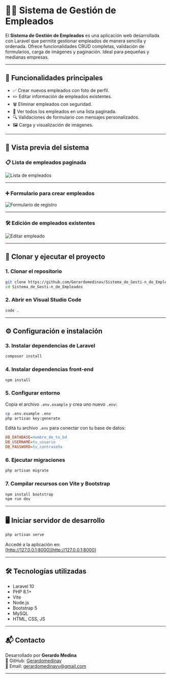 # 🧑‍💼 Sistema de Gestión de Empleados

El **Sistema de Gestión de Empleados** es una aplicación web desarrollada con Laravel que permite gestionar empleados de manera sencilla y ordenada. Ofrece funcionalidades CRUD completas, validación de formularios, carga de imágenes y paginación. Ideal para pequeñas y medianas empresas.

---

## 📌 Funcionalidades principales

- ✅ Crear nuevos empleados con foto de perfil.
- ✏️ Editar información de empleados existentes.
- 🗑️ Eliminar empleados con seguridad.
- 📄 Ver todos los empleados en una lista paginada.
- 🔍 Validaciones de formulario con mensajes personalizados.
- 🖼️ Carga y visualización de imágenes.

---

## 📸 Vista previa del sistema

### 📋 Lista de empleados paginada
![Lista de empleados](./public/public/storage/uploads/captura1)

---

### ➕ Formulario para crear empleados
![Formulario de registro](./public/public/storage/uploads/captura2)

---

### 🛠️ Edición de empleados existentes
![Editar empleado](./public/public/storage/uploads/captura3)

---

## 🚀 Clonar y ejecutar el proyecto

### 1. Clonar el repositorio

```bash
git clone https://github.com/Gerardomedinav/Sistema_de_Gesti-n_de_Empleados.git
cd Sistema_de_Gesti-n_de_Empleados
```

### 2. Abrir en Visual Studio Code

```bash
code .
```

---

## ⚙️ Configuración e instalación

### 3. Instalar dependencias de Laravel

```bash
composer install
```

### 4. Instalar dependencias front-end

```bash
npm install
```

### 5. Configurar entorno

Copia el archivo `.env.example` y crea uno nuevo `.env`:

```bash
cp .env.example .env
php artisan key:generate
```

Editá tu archivo `.env` para conectar con tu base de datos:

```ini
DB_DATABASE=nombre_de_tu_bd
DB_USERNAME=tu_usuario
DB_PASSWORD=tu_contraseña
```

### 6. Ejecutar migraciones

```bash
php artisan migrate
```

### 7. Compilar recursos con Vite y Bootstrap

```bash
npm install bootstrap
npm run dev
```

---

## 🖥️ Iniciar servidor de desarrollo

```bash
php artisan serve
```

Accedé a la aplicación en:  
[http://127.0.0.1:8000](http://127.0.0.1:8000)

---

## 🛠 Tecnologías utilizadas

- Laravel 10
- PHP 8.1+
- Vite
- Node.js
- Bootstrap 5
- MySQL
- HTML, CSS, JS

---

## 📬 Contacto

Desarrollado por **Gerardo Medina**  
🔗 GitHub: [Gerardomedinav](https://github.com/Gerardomedinav)  
📧 Email: gerardomedinavv@gmail.com

---


